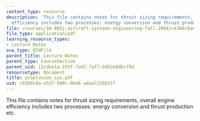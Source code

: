 ```yaml
---
content_type: resource
description: 'This file contains notes for thrust sizing requirements, overall engine
  efficiency includes two processes: energy conversion and thrust production etc.'
file: /courses/16-885j-aircraft-systems-engineering-fall-2004/c6368c8ae537008c0be6a4aa7226621f_proplusion_sys.pdf
file_type: application/pdf
learning_resource_types:
- Lecture Notes
ocw_type: OCWFile
parent_title: Lecture Notes
parent_type: CourseSection
parent_uid: 11cdee1a-555f-7a47-7af7-8d52e8dbcf9d
resourcetype: Document
title: proplusion_sys.pdf
uid: c6368c8a-e537-008c-0be6-a4aa7226621f
---
```

This file contains notes for thrust sizing requirements, overall engine efficiency includes two processes: energy conversion and thrust production etc.


